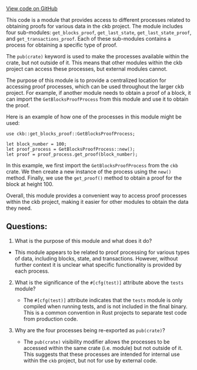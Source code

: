 [View code on GitHub](https://github.com/nervosnetwork/ckb/util/light-client-protocol-server/src/components/mod.rs)

This code is a module that provides access to different processes related to obtaining proofs for various data in the ckb project. The module includes four sub-modules: `get_blocks_proof`, `get_last_state`, `get_last_state_proof`, and `get_transactions_proof`. Each of these sub-modules contains a process for obtaining a specific type of proof.

The `pub(crate)` keyword is used to make the processes available within the crate, but not outside of it. This means that other modules within the ckb project can access these processes, but external modules cannot.

The purpose of this module is to provide a centralized location for accessing proof processes, which can be used throughout the larger ckb project. For example, if another module needs to obtain a proof of a block, it can import the `GetBlocksProofProcess` from this module and use it to obtain the proof.

Here is an example of how one of the processes in this module might be used:

```
use ckb::get_blocks_proof::GetBlocksProofProcess;

let block_number = 100;
let proof_process = GetBlocksProofProcess::new();
let proof = proof_process.get_proof(block_number);
```

In this example, we first import the `GetBlocksProofProcess` from the `ckb` crate. We then create a new instance of the process using the `new()` method. Finally, we use the `get_proof()` method to obtain a proof for the block at height 100.

Overall, this module provides a convenient way to access proof processes within the ckb project, making it easier for other modules to obtain the data they need.
## Questions: 
 1. What is the purpose of this module and what does it do?
   - This module appears to be related to proof processing for various types of data, including blocks, state, and transactions. However, without further context it is unclear what specific functionality is provided by each process.

2. What is the significance of the `#[cfg(test)]` attribute above the `tests` module?
   - The `#[cfg(test)]` attribute indicates that the `tests` module is only compiled when running tests, and is not included in the final binary. This is a common convention in Rust projects to separate test code from production code.

3. Why are the four processes being re-exported as `pub(crate)`?
   - The `pub(crate)` visibility modifier allows the processes to be accessed within the same crate (i.e. module) but not outside of it. This suggests that these processes are intended for internal use within the `ckb` project, but not for use by external code.